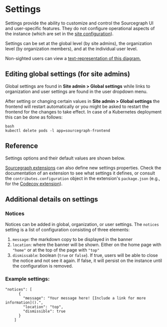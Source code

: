 # Settings

Settings provide the ability to customize and control the Sourcegraph UI and user-specific features. They do not configure operational aspects of the instance (which are set in the [site configuration](site_config.md)).

Settings can be set at the global level (by site admins), the organization level (by organization members), and at the individual user level.

<div class="text-center">
  <object data="settings-cascade.svg" type="image/svg+xml" style="width:80%;"></object>
</div>

<div class="text-center small">
  Non-sighted users can view a <a href="settings-cascade">text-representation of this diagram.</a>
</div>

## Editing global settings (for site admins)

Global settings are found in **Site admin > Global settings** while links to organization and user settings are found in the user dropdown menu.

After setting or changing certain values in **Site admin > Global settings** the frontend will restart automatically or
you might be asked to restart the frontend for the changes to take effect.
In case of a Kubernetes deployment this can be done as follows:

```
bash
kubectl delete pods -l app=sourcegraph-frontend
``` 

## Reference

Settings options and their default values are shown below.

[Sourcegraph extensions](../../extensions/index.md) can also define new settings properties. Check the documentation of an extension to see what settings it defines, or consult the `contributes.configuration` object in the extension's `package.json` (e.g., for the [Codecov extension](https://sourcegraph.com/github.com/codecov/sourcegraph-codecov@560595f0dab5dfb54f5da8be95e685dd2d88c2cf/-/blob/package.json#L178)).

## Additional details on settings

### Notices

Notices can be added in global, organization, or user settings. The `notices` setting is a list of configuration consisting of three elements:

1. `message`: the markdown copy to be displayed in the banner
1. `location`: where the banner will be shown. Either on the home page with `"home"` or at the top of the page with `"top"`
1. `dismissable`: boolean (`true` or `false`). If true, users will be able to close the notice and not see it again. If false, it will persist on the instance until the configuration is removed.

### Example settings:

```
"notices": [
      {
        "message": "Your message here! [Include a link for more information]().",
        "location": "top",
        "dismissible": true
      }
    ]
```
